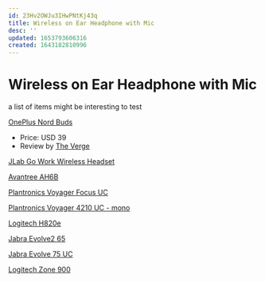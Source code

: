 ```yaml
---
id: 23Hv2OWJu3IHwPNtKj43q
title: Wireless on Ear Headphone with Mic
desc: ''
updated: 1653793606316
created: 1643182810996
---
```

# Wireless on Ear Headphone with Mic

a list of items might be interesting to test

[OnePlus Nord Buds](https://www.oneplus.com/product/oneplus-nord-buds)
- Price: USD 39
- Review by [The Verge](https://www.theverge.com/23130957/oneplus-nord-buds-budget-earbuds-review)

[JLab Go Work Wireless Headset](https://www.amazon.com/dp/B09674F2X6?%2AVersion%2A=1&%2Aentries%2A=0#cm_cr_carousel_images_section)

[Avantree AH6B](https://www.amazon.fr/Avantree-D%C3%A9tachable-Ordinateur-conf%C3%A9rence-T%C3%A9l%C3%A9phones/dp/B07MQJVZTR?pscroll=1&wIndexMainSlot=40)

[Plantronics Voyager Focus UC](https://www.amazon.fr/dp/B08F8V6FPG)

[Plantronics Voyager 4210 UC - mono](https://www.amazon.fr/dp/B0813YNQ5B?psc=1)

[Logitech H820e](https://www.amazon.fr/Logitech-981-000517-Casque-double-oreillette/dp/B00CGX8Q46)

[Jabra Evolve2 65](https://www.amazon.fr/dp/B086M6XRNX)

[Jabra Evolve 75 UC](https://www.amazon.fr/Jabra-Evolve-Stereo-Binaural-Bandeau/dp/B07193VHR3)

[Logitech Zone 900](https://www.amazon.fr/Logitech-H800-Micro-casque-sans-981-000338/dp/B07W6HBPSX)
